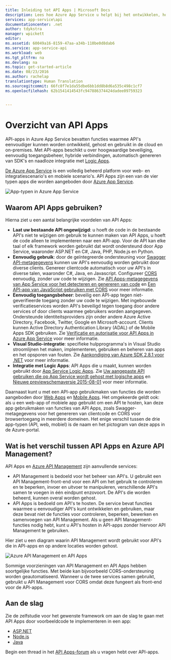 ```yaml
---
title: Inleiding tot API Apps | Microsoft Docs
description: Lees hoe Azure App Service u helpt bij het ontwikkelen, hosten en gebruiken van RESTful-API&quot;s.
services: app-service\api
documentationcenter: .net
author: tdykstra
manager: wpickett
editor: 
ms.assetid: 60049a16-8159-47aa-a34b-110be0d8dab6
ms.service: app-service-api
ms.workload: web
ms.tgt_pltfrm: na
ms.devlang: na
ms.topic: get-started-article
ms.date: 08/23/2016
ms.author: rachelap
translationtype: Human Translation
ms.sourcegitcommit: 66fc8f7e1da55dbe6bb1dd8b8d6a535c498c1cf7
ms.openlocfilehash: 62b1541414543fc947886374424dadee09759323


---
```

# <a name="api-apps-overview"></a>Overzicht van API Apps
API-apps in Azure App Service bevatten functies waarmee API's eenvoudiger kunnen worden ontwikkeld, gehost en gebruikt in de cloud en on-premises. Met API-apps beschikt u over hoogwaardige beveiliging, eenvoudig toegangsbeheer, hybride verbindingen, automatisch genereren van SDK's en naadloze integratie met [Logic Apps](../logic-apps/logic-apps-what-are-logic-apps.md).

[De Azure App Service](../app-service/app-service-value-prop-what-is.md) is een volledig beheerd platform voor web- en integratiescenario's en mobiele scenario's. API Apps zijn een van de vier typen apps die worden aangeboden door [Azure App Service](../app-service/app-service-value-prop-what-is.md).

![App-typen in Azure App Service](./media/app-service-api-apps-why-best-platform/appservicesuite.png)

## <a name="why-use-api-apps"></a>Waarom API Apps gebruiken?
Hierna ziet u een aantal belangrijke voordelen van API Apps:

* **Laat uw bestaande API ongewijzigd**: u hoeft de code in de bestaande API's niet te wijzigen om gebruik te kunnen maken van API Apps, u hoeft de code alleen te implementeren naar een API-app. Voor de API kan elke taal of elk framework worden gebruikt dat wordt ondersteund door App Service, waaronder ASP.NET en C#, Java, PHP, Node.js en Python.
* **Eenvoudig gebruik**: door de geïntegreerde ondersteuning voor [Swagger API-metagegevens](http://swagger.io/) kunnen uw API's eenvoudig worden gebruikt door diverse clients.  Genereer clientcode automatisch voor uw API's in diverse talen, waaronder C#, Java, en Javascript. Configureer [CORS](app-service-api-cors-consume-javascript.md) eenvoudig, zonder uw code te wijzigen. Zie [API Apps-metagegevens van App Service voor het detecteren en genereren van code](app-service-api-metadata.md) en [Een API-app van JavaScript gebruiken met CORS](app-service-api-cors-consume-javascript.md) voor meer informatie. 
* **Eenvoudig toegangsbeheer**: beveilig een API-app tegen niet-geverifieerde toegang zonder uw code te wijzigen. Met ingebouwde verificatieservices worden API's beveiligd tegen toegang door andere services of door clients waarmee gebruikers worden aangegeven. Ondersteunde identiteitsproviders zijn onder andere Azure Active Directory, Facebook, Twitter, Google en Microsoft-account. Clients kunnen Active Directory Authentication Library (ADAL) of de Mobile Apps SDK gebruiken. Zie [Verificatie en autorisatie voor API Apps in Azure App Service](app-service-api-authentication.md) voor meer informatie.
* **Visual Studio-integratie**: specifieke hulpprogramma's in Visual Studio stroomlijnen het maken, implementeren, gebruiken en beheren van apps en het opsporen van fouten. Zie [Aankondiging van Azure SDK 2.8.1 voor .NET](https://azure.microsoft.com/blog/announcing-azure-sdk-2-8-1-for-net/) voor meer informatie.
* **Integratie met Logic Apps**: API Apps die u maakt, kunnen worden gebruikt door [App Service Logic Apps](../logic-apps/logic-apps-what-are-logic-apps.md).  Zie [Uw aangepaste API gebruiken die op App Service wordt gehost met logische apps](../logic-apps/logic-apps-custom-hosted-api.md) en [Nieuwe previewschemaversie 2015-08-01](../logic-apps/logic-apps-schema-2015-08-01.md) voor meer informatie.

Daarnaast kunt u met een API-app gebruikmaken van functies die worden aangeboden door [Web Apps](../app-service-web/app-service-web-overview.md) en [Mobile Apps](../app-service-mobile/app-service-mobile-value-prop.md). Het omgekeerde geldt ook: als u een web-app of mobiele app gebruikt om een API te hosten, kan deze app gebruikmaken van functies van API Apps, zoals Swagger-metagegevens voor het genereren van clientcode en CORS voor browsertoegang in meerdere domeinen. Het enige verschil tussen de drie app-typen (API, web, mobiel) is de naam en het pictogram van deze apps in de Azure-portal.

## <a name="whats-the-difference-between-api-apps-and-azure-api-management"></a>Wat is het verschil tussen API Apps en Azure API Management?
API Apps en [Azure API Management](../api-management/api-management-key-concepts.md) zijn aanvullende services:

* API Management is bedoeld voor het beheer van API's. U gebruikt een API Management-front-end voor een API om het gebruik te controleren en te beperken, invoer en uitvoer te manipuleren, verschillende API's samen te voegen in één eindpunt enzovoort. De API's die worden beheerd, kunnen overal worden gehost.
* API Apps is bedoeld om API's te hosten. De service bevat functies waarmee u eenvoudiger API's kunt ontwikkelen en gebruiken, maar deze bevat niet de functies voor controleren, beperken, bewerken en samenvoegen van API Management. Als u geen API Management-functies nodig hebt, kunt u API's hosten in API-apps zonder hiervoor API Management te gebruiken.

Hier ziet u een diagram waarin API Management wordt gebruikt voor API's die in API-apps en op andere locaties worden gehost.

![Azure API Management en API Apps](./media/app-service-api-apps-why-best-platform/apia-apim.png)

Sommige voorzieningen van API Management en API Apps hebben soortgelijke functies.  Met beide kan bijvoorbeeld CORS-ondersteuning worden geautomatiseerd. Wanneer u de twee services samen gebruikt, gebruikt u API Management voor CORS omdat deze fungeert als front-end voor de API-apps. 

## <a name="getting-started"></a>Aan de slag
Zie de zelfstudie voor het gewenste framework om aan de slag te gaan met API Apps door voorbeeldcode te implementeren in een app:

* [ASP.NET](app-service-api-dotnet-get-started.md) 
* [Node.js](app-service-api-nodejs-api-app.md) 
* [Java](app-service-api-java-api-app.md) 

Begin een thread in het [API Apps-forum](https://social.msdn.microsoft.com/Forums/en-US/home?forum=AzureAPIApps) als u vragen hebt over API-apps. 




<!--HONumber=Jan17_HO3-->


